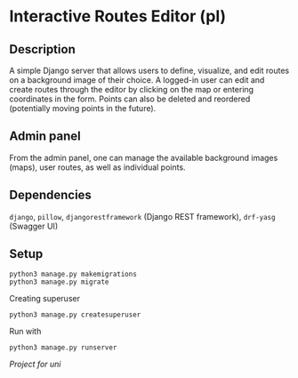 # Interactive Routes Editor (pl)
## Description
A simple Django server that allows users to define, visualize, and edit routes on a background image of their choice. A logged-in user can edit and create routes through the editor by clicking on the map or entering coordinates in the form. Points can also be deleted and reordered (potentially moving points in the future).
## Admin panel
From the admin panel, one can manage the available background images (maps), user routes, as well as individual points.
## Dependencies
`django`,
`pillow`,
`djangorestframework` (Django REST framework),
`drf-yasg` (Swagger UI)
## Setup
```
python3 manage.py makemigrations
python3 manage.py migrate
```
Creating superuser
```
python3 manage.py createsuperuser
```
Run with
```
python3 manage.py runserver
```
*Project for uni*